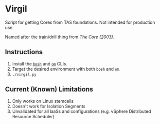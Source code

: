 # Virgil

Script for getting Cores from TAS foundations. Not intended for production use.

Named after the train/drill thing from _The Core (2003)_.

## Instructions

1. Install the [`bosh`](https://bosh.io/docs/cli-v2-install/) and [`om`](https://github.com/pivotal-cf/om) CLIs.
1. Target the desired environment with both `bosh` and `om`.
1. `./virgil.py`

## Current (Known) Limitations

1. Only works on Linux stemcells
1. Doesn't work for Isolation Segments
1. Unvalidated for all IaaSs and configurations (e.g. vSphere Distributed Resource Scheduler)
